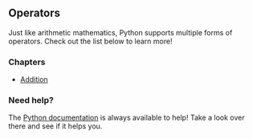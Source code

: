## Operators

Just like arithmetic mathematics, Python supports multiple forms of operators. Check out the list below to learn more!

### Chapters

- [Addition](https://github.com/Avicity7/pyhelp/tree/master/operators/addition)

### Need help?

The [Python documentation](https://docs.python.org/3/tutorial/introduction.html#using-python-as-a-calculator) is always available to help! Take a look over there and see if it helps you.